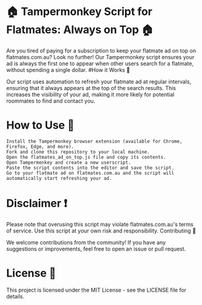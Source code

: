 # 🏠 Tampermonkey Script for Flatmates: Always on Top 🏠

Are you tired of paying for a subscription to keep your flatmate ad on top on flatmates.com.au? Look no further! Our Tampermonkey script ensures your ad is always the first one to appear when other users search for a flatmate, without spending a single dollar.
#How it Works 🤖

Our script uses automation to refresh your flatmate ad at regular intervals, ensuring that it always appears at the top of the search results. This increases the visibility of your ad, making it more likely for potential roommates to find and contact you.
# How to Use 📝

    Install the Tampermonkey browser extension (available for Chrome, Firefox, Edge, and more).
    Fork and clone this repository to your local machine.
    Open the flatmates_ad_on_top.js file and copy its contents.
    Open Tampermonkey and create a new userscript.
    Paste the script contents into the editor and save the script.
    Go to your flatmate ad on flatmates.com.au and the script will automatically start refreshing your ad.

# Disclaimer ❗️

Please note that overusing this script may violate flatmates.com.au's terms of service. Use this script at your own risk and responsibility.
Contributing 🤝

We welcome contributions from the community! If you have any suggestions or improvements, feel free to open an issue or pull request.
# License 🔖

This project is licensed under the MIT License - see the LICENSE file for details.
